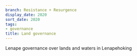 ```yaml
---
branch: Resistance + Resurgence
display_date: 2020
sort_date: 2020
tags:
- governance
title: Land governance
---
```


Lenape governance over lands and waters in Lenapehoking